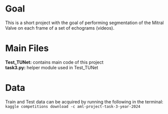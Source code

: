 # Goal
This is a short project with the goal of performing segmentation of the Mitral Valve on each frame of a set of echograms (videos).

# Main Files
**Test_TUNet:** contains main code of this project\
**task3.py:** helper module used in Test_TUNet

# Data
Train and Test data can be acquired by running the following in the terminal: 
```kaggle competitions download -c aml-project-task-3-year-2024```

